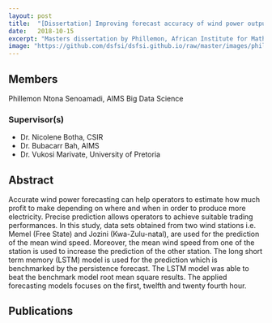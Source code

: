 ```yaml
---
layout: post
title:  "[Dissertation] Improving forecast accuracy of wind power output using multi-input LSTM model."
date:   2018-10-15
excerpt: "Masters dissertation by Phillemon, African Institute for Mathematical Sciences"
image: "https://github.com/dsfsi/dsfsi.github.io/raw/master/images/phil.jpg"
---
```

## Members
Phillemon Ntona Senoamadi, AIMS Big Data Science
### Supervisor(s)
* Dr. Nicolene Botha, CSIR
* Dr. Bubacarr Bah, AIMS
* Dr. Vukosi Marivate, University of Pretoria

## Abstract
Accurate wind power forecasting can help operators to estimate how much profit to make depending on where and when in order to produce more electricity. Precise prediction allows operators to achieve suitable trading performances. In this study, data sets obtained from two wind stations i.e. Memel (Free State) and Jozini (Kwa-Zulu-natal), are used for the prediction of the mean wind speed. Moreover, the mean wind speed from one of the station is used to increase the prediction of the other station. The long short term memory (LSTM) model is used for the prediction which is benchmarked by the persistence forecast. The LSTM model was able to beat the benchmark model root mean square results. The applied forecasting models focuses on the first, twelfth and twenty fourth hour.

## Publications
